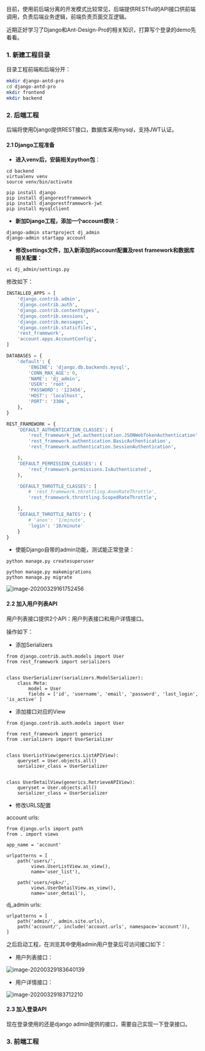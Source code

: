 





目前，使用前后端分离的开发模式比较常见，后端提供RESTful的API接口供前端调用，负责后端业务逻辑，前端负责页面交互逻辑。

近期正好学习了Django和Ant-Design-Pro的相关知识，打算写个登录的demo先看看。



### 1. 新建工程目录

目录工程前端和后端分开：

```bash
mkdir django-antd-pro
cd django-antd-pro
mkdir frontend
mkdir backend
```



### 2. 后端工程

后端将使用Django提供REST接口，数据库采用mysql，支持JWT认证。

#### 2.1 Django工程准备

- **进入venv后，安装相关python包**：

```shell
cd backend
virtualenv venv
source venv/bin/activate

pip install django
pip install djangorestframework	
pip install djangorestframework-jwt
pip install mysqlclient
```

- **新加Django工程，添加一个account模块：**

```shell
django-admin startproject dj_admin
django-admin startapp account
```

- **修改settings文件，加入新添加的account配置及rest framework和数据库相关配置：**

```
vi dj_admin/settings.py
```

修改如下：

```python
INSTALLED_APPS = [
    'django.contrib.admin',
    'django.contrib.auth',
    'django.contrib.contenttypes',
    'django.contrib.sessions',
    'django.contrib.messages',
    'django.contrib.staticfiles',
    'rest_framework',
    'account.apps.AccountConfig',
]
```

```python
DATABASES = {
    'default': {
        'ENGINE': 'django.db.backends.mysql',
        'CONN_MAX_AGE': 0,
        'NAME': 'dj_admin',
        'USER': 'root',
        'PASSWORD': '123456',
        'HOST': 'localhost',
        'PORT': '3306',
    },
}
```



```python
REST_FRAMEWORK = {
    'DEFAULT_AUTHENTICATION_CLASSES': (
        'rest_framework_jwt.authentication.JSONWebTokenAuthentication',
        'rest_framework.authentication.BasicAuthentication',
        'rest_framework.authentication.SessionAuthentication',

    ),
    'DEFAULT_PERMISSION_CLASSES': (
        'rest_framework.permissions.IsAuthenticated',
    ),

    'DEFAULT_THROTTLE_CLASSES': [
        # 'rest_framework.throttling.AnonRateThrottle',
        'rest_framework.throttling.ScopedRateThrottle',

    ],
    'DEFAULT_THROTTLE_RATES': {
        # 'anon': '1/minute',
        'login': '10/minute'
    }
}
```

- 使能Django自带的admin功能，测试能正常登录：

```shell
python manage.py createsuperuser

python manage.py makemigrations
python manage.py migrate
```



![image-20200329161752456](http://carforeasy.cn/2020-03-29_image-20200329161752456.png)



#### 2.2 加入用户列表API

用户列表接口提供2个API：用户列表接口和用户详情接口。

操作如下：

- 添加Serializers

```
from django.contrib.auth.models import User
from rest_framework import serializers


class UserSerializer(serializers.ModelSerializer):
    class Meta:
        model = User
        fields = ['id', 'username', 'email', 'password', 'last_login', 'is_active' ]
```

- 添加接口对应的View

```
from django.contrib.auth.models import User

from rest_framework import generics
from .serializers import UserSerializer


class UserListView(generics.ListAPIView):
    queryset = User.objects.all()
    serializer_class = UserSerializer


class UserDetailView(generics.RetrieveAPIView):
    queryset = User.objects.all()
    serializer_class = UserSerializer
```

- 修改URLS配置

account urls:

```
from django.urls import path
from . import views

app_name = 'account'

urlpatterns = [
    path('users/',
         views.UserListView.as_view(),
         name='user_list'),

    path('users/<pk>/',
         views.UserDetailView.as_view(),
         name='user_detail'),
```

dj_admin urls:

```
urlpatterns = [
    path('admin/', admin.site.urls),
    path('account/', include('account.urls', namespace='account')),
]
```



之后启动工程，在浏览其中使用admin用户登录后可访问接口如下：

- 用户列表接口：

![image-20200329183640139](http://carforeasy.cn/2020-03-29_2020-03-29_image-20200329183640139.png)



- 用户详情接口：

![image-20200329183712210](http://carforeasy.cn/2020-03-29_2020-03-29_image-20200329183712210.png)



#### 2.3 加入登录API

现在登录使用的还是django admin提供的接口，需要自己实现一下登录接口。

### 3. 前端工程